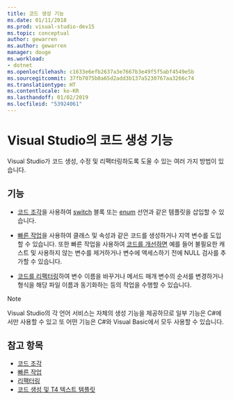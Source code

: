```yaml
---
title: 코드 생성 기능
ms.date: 01/11/2018
ms.prod: visual-studio-dev15
ms.topic: conceptual
author: gewarren
ms.author: gewarren
manager: douge
ms.workload:
- dotnet
ms.openlocfilehash: c1633e6efb2637a3e7667b3e49f5f5abf4549e5b
ms.sourcegitcommit: 37fb7075b0a65d2add3b137a5230767aa3266c74
ms.translationtype: HT
ms.contentlocale: ko-KR
ms.lasthandoff: 01/02/2019
ms.locfileid: "53924061"
---
```

# <a name="code-generation-features-in-visual-studio"></a>Visual Studio의 코드 생성 기능

Visual Studio가 코드 생성, 수정 및 리팩터링하도록 도울 수 있는 여러 가지 방법이 있습니다.

## <a name="features"></a>기능

- [코드 조각](../ide/code-snippets.md)을 사용하여 [switch](/dotnet/csharp/language-reference/keywords/switch) 블록 또는 [enum](/dotnet/csharp/language-reference/keywords/enum) 선언과 같은 템플릿을 삽입할 수 있습니다.

- [빠른 작업](../ide/quick-actions.md)을 사용하여 클래스 및 속성과 같은 코드를 생성하거나 지역 변수를 도입할 수 있습니다. 또한 빠른 작업을 사용하여 [코드를 개선하면](../ide/common-quick-actions.md) 예를 들어 불필요한 캐스트 및 사용하지 않는 변수를 제거하거나 변수에 액세스하기 전에 NULL 검사를 추가할 수 있습니다.

- [코드를 리팩터링](../ide/refactoring-in-visual-studio.md)하여 변수 이름을 바꾸거나 메서드 매개 변수의 순서를 변경하거나 형식을 해당 파일 이름과 동기화하는 등의 작업을 수행할 수 있습니다.

> [!NOTE]
> Visual Studio의 각 언어 서비스는 자체의 생성 기능을 제공하므로 일부 기능은 C#에서만 사용할 수 있고 또 어떤 기능은 C#와 Visual Basic에서 모두 사용할 수 있습니다.

## <a name="see-also"></a>참고 항목

- [코드 조각](../ide/code-snippets.md)
- [빠른 작업](../ide/quick-actions.md)
- [리팩터링](../ide/refactoring-in-visual-studio.md)
- [코드 생성 및 T4 텍스트 템플릿](../modeling/code-generation-and-t4-text-templates.md)